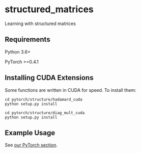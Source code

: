 # structured_matrices
Learning with structured matrices

## Requirements
Python 3.6+

PyTorch >=0.4.1

## Installing CUDA Extensions
Some functions are written in CUDA for speed. To install them:
```
cd pytorch/structure/hadamard_cuda
python setup.py install

cd pytorch/structure/diag_mult_cuda
python setup.py install
```


## Example Usage

See <a href="https://github.com/HazyResearch/structured-nets/tree/master/pytorch" rel="nofollow">our PyTorch section</a>.

